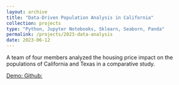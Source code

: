 ```yaml
---
layout: archive
title: "Data-Driven Population Analysis in California"
collection: projects
type: "Python, Jupyter Notebooks, Sklearn, Seaborn, Panda"
permalink: /projects/2023-data-analysis
date: 2023-06-12
---
```

A team of four members analyzed the housing price impact on the populations of California and Texas in a comparative study.

<!-- citation and icon code -->
<p> 
<a href="https://github.com/ahvuong/Data-Driven-Population-Analysis-in-California/blob/master/FinalProjectGroup_Sp23_AAA-H.ipynb">Demo:  <i class="fas fa-fw fa-link zoom" aria-hidden="true"></i></a>   
<a href="https://github.com/ahvuong/Data-Driven-Population-Analysis-in-California">Github: <i class="fab fa-fw fa-github zoom" aria-hidden="true"></i></a>
</p>
